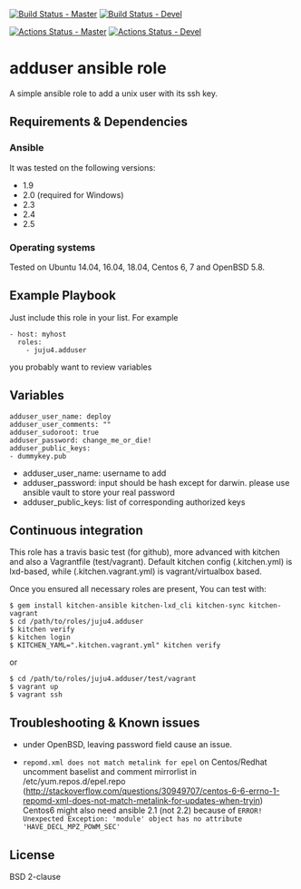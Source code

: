 [![Build Status - Master](https://travis-ci.com/juju4/ansible-adduser.svg?branch=master)](https://travis-ci.com/juju4/ansible-adduser)
[![Build Status - Devel](https://travis-ci.com/juju4/ansible-adduser.svg?branch=devel)](https://travis-ci.com/juju4/ansible-adduser/branches)

[![Actions Status - Master](https://github.com/juju4/ansible-adduser/workflows/AnsibleCI/badge.svg)](https://github.com/juju4/ansible-adduser/actions?query=branch%3Amaster)
[![Actions Status - Devel](https://github.com/juju4/ansible-adduser/workflows/AnsibleCI/badge.svg?branch=devel)](https://github.com/juju4/ansible-adduser/actions?query=branch%3Adevel)

# adduser ansible role

A simple ansible role to add a unix user with its ssh key.

## Requirements & Dependencies

### Ansible
It was tested on the following versions:
 * 1.9
 * 2.0 (required for Windows)
 * 2.3
 * 2.4
 * 2.5

### Operating systems

Tested on Ubuntu 14.04, 16.04, 18.04, Centos 6, 7 and OpenBSD 5.8.

## Example Playbook

Just include this role in your list.
For example

```
- host: myhost
  roles:
    - juju4.adduser
```

you probably want to review variables

## Variables

```
adduser_user_name: deploy
adduser_user_comments: ""
adduser_sudoroot: true
adduser_password: change_me_or_die!
adduser_public_keys:
- dummykey.pub
```
* adduser_user_name: username to add
* adduser_password: input should be hash except for darwin. please use ansible vault to store your real password
* adduser_public_keys: list of corresponding authorized keys


## Continuous integration

This role has a travis basic test (for github), more advanced with kitchen and also a Vagrantfile (test/vagrant).
Default kitchen config (.kitchen.yml) is lxd-based, while (.kitchen.vagrant.yml) is vagrant/virtualbox based.

Once you ensured all necessary roles are present, You can test with:
```
$ gem install kitchen-ansible kitchen-lxd_cli kitchen-sync kitchen-vagrant
$ cd /path/to/roles/juju4.adduser
$ kitchen verify
$ kitchen login
$ KITCHEN_YAML=".kitchen.vagrant.yml" kitchen verify
```
or
```
$ cd /path/to/roles/juju4.adduser/test/vagrant
$ vagrant up
$ vagrant ssh
```


## Troubleshooting & Known issues

* under OpenBSD, leaving password field cause an issue.

* ```repomd.xml does not match metalink for epel``` on Centos/Redhat
uncomment baselist and comment mirrorlist in /etc/yum.repos.d/epel.repo
(http://stackoverflow.com/questions/30949707/centos-6-6-errno-1-repomd-xml-does-not-match-metalink-for-updates-when-tryin)
Centos6 might also need ansible 2.1 (not 2.2) because of ```ERROR! Unexpected Exception: 'module' object has no attribute 'HAVE_DECL_MPZ_POWM_SEC'```

## License

BSD 2-clause

